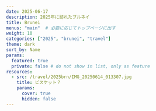 ```yaml
---
date: 2025-06-17
description: 2025年に訪れたブルネイ
title: Brunei
menus: "main"  # 必要に応じてトップページに出す
weight: 10
categories: ["2025", "brunei", "travel"]
theme: dark
sort_by: Name
params:
  featured: true
  private: false # do not show in list, only as feature
resources:
  - src: /travel/2025brn/IMG_20250614_013307.jpg
    title: ビスケット？
    params:
      cover: true
      hidden: false
---
```

